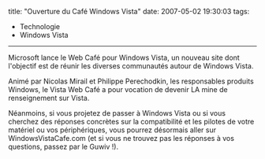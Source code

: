 title: "Ouverture du Café Windows Vista"
date: 2007-05-02 19:30:03
tags:
  - Technologie
  - Windows Vista
---

Microsoft lance le <a class="brokenlink" title="Ce site n'existe plus">Web Café pour Windows Vista</a>, un nouveau site dont l'objectif est de réunir les diverses communautés autour de Windows Vista.

<!-- more -->

Animé par Nicolas Mirail et Philippe Perechodkin, les responsables produits Windows, le <a class="brokenlink" title="Ce site n'existe plus">Vista Web Café</a> a pour vocation de devenir LA mine de renseignement sur Vista.

Néanmoins, si vous projetez de passer à Windows Vista ou si vous cherchez des réponses concrètes sur la compatibilité et les pilotes de votre matériel ou vos périphériques, vous pourrez désormais aller sur <a class="brokenlink" title="Ce site n'existe plus">WindowsVistaCafe.com</a> (et si vous ne trouvez pas les réponses à vos questions, passez par le <a class="brokenlink" title="Ce site n'existe plus">Guwiv</a>&nbsp;!).

<a class="brokenlink" title="Ce site n'existe plus"></a>